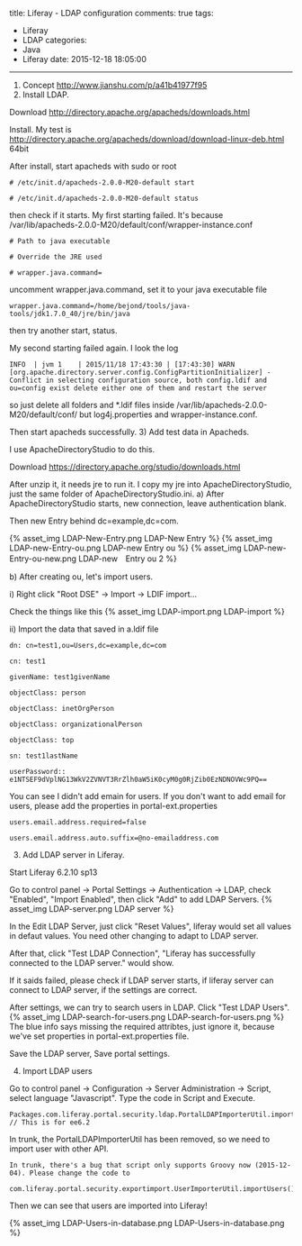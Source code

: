 title: Liferay - LDAP configuration
comments: true
tags:
  - Liferay
  - LDAP
categories:
  - Java
  - Liferay
date: 2015-12-18 18:05:00
---
1) Concept http://www.jianshu.com/p/a41b41977f95
2) Install LDAP. 

Download http://directory.apache.org/apacheds/downloads.html

Install. My test is http://directory.apache.org/apacheds/download/download-linux-deb.html 64bit

After install, start apacheds with sudo or root 

    # /etc/init.d/apacheds-2.0.0-M20-default start

    # /etc/init.d/apacheds-2.0.0-M20-default status 

then check if it starts. My first starting failed. It's because /var/lib/apacheds-2.0.0-M20/default/conf/wrapper-instance.conf

    # Path to java executable 

    # Override the JRE used

    # wrapper.java.command=

uncomment wrapper.java.command, set it to your java executable file

    wrapper.java.command=/home/bejond/tools/java-tools/jdk1.7.0_40/jre/bin/java

then try another start, status.

My second starting failed again. I look the log

    INFO  | jvm 1    | 2015/11/18 17:43:30 | [17:43:30] WARN [org.apache.directory.server.config.ConfigPartitionInitializer] - Conflict in selecting configuration source, both config.ldif and ou=config exist delete either one of them and restart the server

so just delete all folders and *.ldif files inside /var/lib/apacheds-2.0.0-M20/default/conf/ but log4j.properties and wrapper-instance.conf.

Then start apacheds successfully.
3) Add test data in Apacheds.

I use ApacheDirectoryStudio to do this.

Download https://directory.apache.org/studio/downloads.html

After unzip it, it needs jre to run it. I copy my jre into ApacheDirectoryStudio, just the same folder of ApacheDirectoryStudio.ini.
a) After ApacheDirectoryStudio starts, new connection, leave authentication blank.

Then new Entry behind dc=example,dc=com.

{% asset_img LDAP-New-Entry.png LDAP-New Entry %}
{% asset_img LDAP-new-Entry-ou.png LDAP-new Entry ou %}
{% asset_img LDAP-new-Entry-ou-new.png LDAP-new　Entry ou 2 %}

b) After creating ou, let's import users.

i) Right click "Root DSE" -> Import -> LDIF import...

Check the things like this
{% asset_img LDAP-import.png LDAP-import %}

ii) Import the data that saved in a.ldif file

	
```
dn: cn=test1,ou=Users,dc=example,dc=com
 
cn: test1
 
givenName: test1givenName
 
objectClass: person
 
objectClass: inetOrgPerson
 
objectClass: organizationalPerson
 
objectClass: top
 
sn: test1lastName
 
userPassword:: e1NTSEF9dVplNG13WkV2ZVNVT3RrZlh0aW5iK0cyM0g0RjZib0EzNDNOVWc9PQ==
```

 You can see I didn't add emain for users. If you don't want to add email for users, please add the properties in portal-ext.properties
	
```
users.email.address.required=false
 
users.email.address.auto.suffix=@no-emailaddress.com
```

3) Add LDAP server in Liferay.

Start Liferay 6.2.10 sp13

Go to control panel -> Portal Settings -> Authentication -> LDAP, check "Enabled", "Import Enabled", then click "Add" to add LDAP Servers.
{% asset_img LDAP-server.png LDAP server %}

In the Edit LDAP Server, just click "Reset Values", liferay would set all values in defaut values. You need other changing to adapt to LDAP server.

After that, click "Test LDAP Connection", "Liferay has successfully connected to the LDAP server." would show.

If it saids failed, please check if LDAP server starts, if liferay server can connect to LDAP server, if the settings are correct.

After settings, we can try to search users in LDAP. Click "Test LDAP Users".
{% asset_img LDAP-search-for-users.png LDAP-search-for-users.png %}
The blue info says missing the required attribtes, just ignore it, because we've set properties in portal-ext.properties file.

Save the LDAP server, Save portal settings.

4) Import LDAP users

Go to control panel -> Configuration -> Server Administration -> Script, select language "Javascript". Type the code in Script and Execute.

    Packages.com.liferay.portal.security.ldap.PortalLDAPImporterUtil.importFromLDAP(); // This is for ee6.2

In trunk, the PortalLDAPImporterUtil has been removed, so we need to import user with other API.

    In trunk, there's a bug that script only supports Groovy now (2015-12-04). Please change the code to

    com.liferay.portal.security.exportimport.UserImporterUtil.importUsers()

 

Then we can see that users are imported into Liferay!

{% asset_img LDAP-Users-in-database.png LDAP-Users-in-database.png %}
